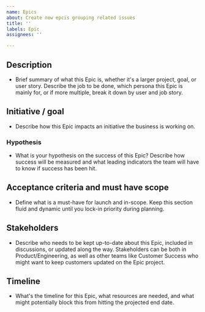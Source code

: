 ```yaml
---
name: Epics
about: Create new epcis grouping related issues
title: ''
labels: Epic
assignees: ''

---
```


## Description
- Brief summary of what this Epic is, whether it's a larger project, goal, or user story. Describe the job to be done, which persona this Epic is mainly for, or if more multiple, break it down by user and job story.

## Initiative / goal
- Describe how this Epic impacts an initiative the business is working on.

### Hypothesis
- What is your hypothesis on the success of this Epic? Describe how success will be measured and what leading indicators the team will have to know if success has been hit.

## Acceptance criteria and must have scope
- Define what is a must-have for launch and in-scope. Keep this section fluid and dynamic until you lock-in priority during planning.

## Stakeholders
- Describe who needs to be kept up-to-date about this Epic, included in discussions, or updated along the way. Stakeholders can be both in Product/Engineering, as well as other teams like Customer Success who might want to keep customers updated on the Epic project.

## Timeline
- What's the timeline for this Epic, what resources are needed, and what might potentially block this from hitting the projected end date.
